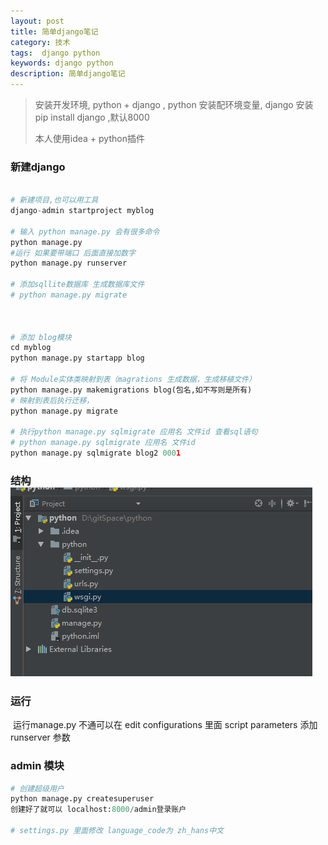 ```yaml
---
layout: post
title: 简单django笔记
category: 技术
tags:  django python
keywords: django python
description: 简单django笔记 
---
```




> 安装开发环境,  python + django   , python 安装配环境变量,  django 安装 pip install django ,默认8000
>
> 本人使用idea + python插件 





### 新建django 

``` py

# 新建项目,也可以用工具
django-admin startproject myblog  

# 输入 python manage.py 会有很多命令
python manage.py
#运行 如果要带端口 后面直接加数字
python manage.py runserver  

# 添加sqllite数据库 生成数据库文件
# python manage.py migrate



# 添加 blog模块
cd myblog  
python manage.py startapp blog

# 将 Module实体类映射到表（magrations 生成数据，生成移植文件）
python manage.py makemigrations blog(包名,如不写则是所有)
# 映射到表后执行迁移，
python manage.py migrate 

# 执行python manage.py sqlmigrate 应用名 文件id 查看sql语句
# python manage.py sqlmigrate 应用名 文件id
python manage.py sqlmigrate blog2 0001


```



### 结构![python1](\images\python1.png)





### 运行

​	运行manage.py 不通可以在 edit configurations 里面 script parameters 添加 runserver 参数



### admin 模块

``` py
# 创建超级用户
python manage.py createsuperuser 
创建好了就可以 localhost:8000/admin登录账户

# settings.py 里面修改 language_code为 zh_hans中文

```






